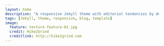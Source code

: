 ```yaml
---
layout: home
description: "A responsive Jekyll theme with editorial tendencies by designer Michael Rose for doswah.com."
tags: [Jekyll, theme, responsive, blog, template]
image:
  feature: texture-feature-01.jpg
  credit: Hike2Grind
  creditlink: http://hike2grind.com
---
```

